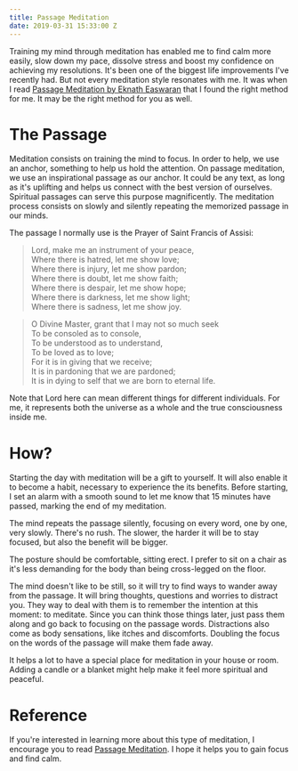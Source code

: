 ```yaml
---
title: Passage Meditation
date: 2019-03-31 15:33:00 Z
---
```


Training my mind through meditation has enabled me to find calm more easily, slow down my pace, dissolve stress and boost my confidence on achieving my resolutions. It's been one of the biggest life improvements I've recently had. But not every meditation style resonates with me. It was when I read [Passage Meditation by Eknath Easwaran](https://en.wikipedia.org/wiki/Passage_Meditation) that I found the right method for me. It may be the right method for you as well.

# The Passage

Meditation consists on training the mind to focus. In order to help, we use an anchor, something to help us hold the attention. On passage meditation, we use an inspirational passage as our anchor. It could be any text, as long as it's uplifting and helps us connect with the best version of ourselves. Spiritual passages can serve this purpose magnificently. The meditation process  consists on slowly and silently repeating the memorized passage in our minds.

The passage I normally use is the Prayer of Saint Francis of Assisi:

> Lord, make me an instrument of your peace,\
> Where there is hatred, let me show love;\
> Where there is injury, let me show pardon;\
> Where there is doubt, let me show faith;\
> Where there is despair, let me show hope;\
> Where there is darkness, let me show light;\
> Where there is sadness, let me show joy.

> O Divine Master, grant that I may not so much seek\
> To be consoled as to console,\
> To be understood as to understand,\
> To be loved as to love;\
> For it is in giving that we receive;\
> It is in pardoning that we are pardoned;\
> It is in dying to self that we are born to eternal life.

Note that Lord here can mean different things for different individuals. For me, it represents both the universe as a whole and the true consciousness inside me.

# How?

Starting the day with meditation will be a gift to yourself. It will also enable it to become a habit, necessary to experience the its benefits. Before starting, I set an alarm with a smooth sound to let me know that 15 minutes have passed, marking the end of my meditation.

The mind repeats the passage silently, focusing on every word, one by one, very slowly. There's no rush. The slower, the harder it will be to stay focused, but also the benefit will be bigger.

The posture should be comfortable, sitting erect. I prefer to sit on a chair as it's less demanding for the body than being cross-legged on the floor.

The mind doesn't like to be still, so it will try to find ways to wander away from the passage. It will bring thoughts, questions and worries to distract you. They way to deal with them is to remember the intention at this moment: to meditate. Since you can think those things later, just pass them along and go back to focusing on the passage words. Distractions also come as body sensations, like itches and discomforts. Doubling the focus on the words of the passage will make them fade away.

It helps a lot to have a special place for meditation in your house or room. Adding a candle or a blanket might help make it feel more spiritual and peaceful.

# Reference

If you're interested in learning more about this type of meditation, I encourage you to read [Passage Meditation](https://en.wikipedia.org/wiki/Passage_Meditation). I hope it helps you to gain focus and find calm.